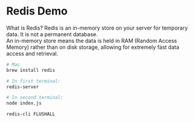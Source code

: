 # Redis Demo

What is Redis?
Redis is an in-memory store on your server for temporary data. It is not a permanent database.   
An in-memory store means the data is held in RAM (Random Access Memory) rather than on disk storage, allowing for extremely fast data access and retrieval.

```bash
# Mac
brew install redis

# In first terminal:
redis-server

# In second terminal:
node index.js

redis-cli FLUSHALL
```


